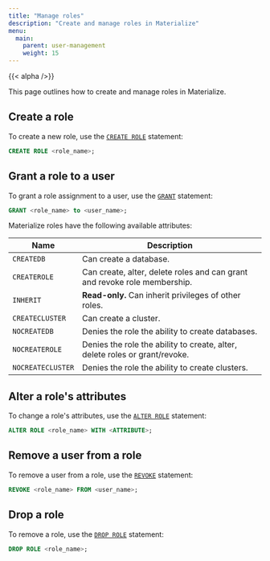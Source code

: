 ```yaml
---
title: "Manage roles"
description: "Create and manage roles in Materialize"
menu:
  main:
    parent: user-management
    weight: 15
---
```


{{< alpha />}}

This page outlines how to create and manage roles in Materialize.

## Create a role

To create a new role, use the [`CREATE ROLE`](https://materialize.com/docs/sql/create-role/) statement:

```sql
CREATE ROLE <role_name>;
```

## Grant a role to a user

To grant a role assignment to a user, use the [`GRANT`](https://materialize.com/docs/sql/grant-role/) statement:

```sql
GRANT <role_name> to <user_name>;
```

Materialize roles have the following available attributes:

| Name              | Description                                                                 |
|-------------------|-----------------------------------------------------------------------------|
| `CREATEDB`        | Can create a database.                                                      |
| `CREATEROLE`      | Can create, alter, delete roles and can grant and revoke role membership.   |
| `INHERIT`         | **Read-only.** Can inherit privileges of other roles.                       |
| `CREATECLUSTER`   | Can create a cluster.                                                       |
| `NOCREATEDB`      | Denies the role the ability to create databases.                            |
| `NOCREATEROLE`    | Denies the role the ability to create, alter, delete roles or grant/revoke. |
| `NOCREATECLUSTER` | Denies the role the ability to create clusters.                             |


## Alter a role's attributes

To change a role's attributes, use the [`ALTER ROLE`](https://materialize.com/docs/sql/alter-role/) statement:

```sql
ALTER ROLE <role_name> WITH <ATTRIBUTE>;
```

## Remove a user from a role

To remove a user from a role, use the [`REVOKE`](https://materialize.com/docs/sql/revoke-role/) statement:

```sql
REVOKE <role_name> FROM <user_name>;
```


## Drop a role

To remove a role, use the [`DROP ROLE`](https://materialize.com/docs/sql/drop-role/) statement:

```sql
DROP ROLE <role_name>;
```
